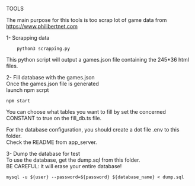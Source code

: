 TOOLS  

The main purpose for this tools is too scrap lot of game data from https://www.philibertnet.com

1- Scrapping data  

        python3 scrapping.py

This python script will output a games.json file containing the 245*36 html files.

2- Fill database with the games.json  
Once the games.json file is generated     
launch npm scrpt
    
    
    npm start

        
 You can choose what tables you want to fill by set the concerned CONSTANT to true on the fill_db.ts file.
 
 For the database configuration, you should create a dot file .env to this folder.  
 Check the README from app_server.
 
 
3- Dump the database for test  
To use the database, get the dump.sql from this folder.  
BE CAREFUL: it will erase your entire database!

    mysql -u ${user} --password=${password} ${database_name} < dump.sql
    


